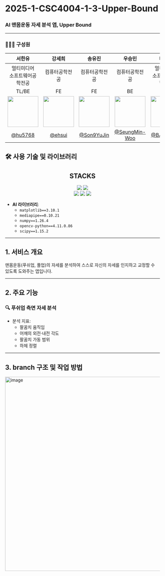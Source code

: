# 2025-1-CSC4004-1-3-Upper-Bound

### AI 맨몸운동 자세 분석 앱, **Upper Bound**
---

### 🧑‍🤝‍🧑 구성원  
|서한유|강세희|송유진|우승민|배인호|
| :---------: | :---------: | :---------: | :---------: | :---------: |
|멀티미디어<br>소프트웨어공학전공|컴퓨터공학전공|컴퓨터공학전공|컴퓨터공학전공|멀티미디어<br>소프트웨어공학전공|
|TL/BE|FE |FE| BE|BE|
| <img src="https://github.com/hu5768.png" width="100"> | <img src="https://github.com/ehsui.png" width="100"> | <img src="https://github.com/Son9YuJin.png" width="100"> | <img src="https://github.com/SeungMin-Woo.png" width="100"> |<img src="https://github.com/BAE-INHO.png" width="100"> |
|        [@hu5768](https://github.com/hu5768)       |         [@ehsui](https://github.com/ehsui)        |        [@Son9YuJin](https://github.com/Son9YuJin)        |        [@SeungMin-Woo](https://github.com/SeungMin-Woo)|[@BAE-INHO](https://github.com/BAE-INHO)|

## 🛠️ 사용 기술 및 라이브러리

<div align=center><h2>STACKS</h2></div>

<div align=center> 
  <img src="https://img.shields.io/badge/nestjs-E0234E?style=for-the-badge&logo=nestjs&logoColor=white">
  <img src="https://img.shields.io/badge/flutter-02569B?style=for-the-badge&logo=flutter&logoColor=white">
  <br>
  <img src="https://img.shields.io/badge/github-181717?style=for-the-badge&logo=github&logoColor=white">
  <img src="https://img.shields.io/badge/git-F05032?style=for-the-badge&logo=git&logoColor=white">
  <img src="https://img.shields.io/badge/notion-000000?style=for-the-badge&logo=notion&logoColor=white">
  <br>
</div>

- **AI 라이브러리**:
  - `matplotlib==3.10.1`
  - `mediapipe==0.10.21`
  - `numpy==1.26.4`
  - `opencv-python==4.11.0.86`
  - `scipy==1.15.2`

---

## 1. 서비스 개요

맨몸운동(푸쉬업, 풀업)의 자세를 분석하여 스스로 자신의 자세를 인지하고 교정할 수 있도록 도와주는 앱입니다.


---
## 2. 주요 기능
### 🔍 푸쉬업 측면 자세 분석
- 분석 지표:
  - 팔꿈치 움직임
  - 어깨의 외전·내전 각도
  - 팔꿈치 가동 범위
  - 하체 정렬
---
## 3. branch 구조 및 작업 방법
<img width="631" alt="image" src="https://github.com/user-attachments/assets/6dacc76b-f3a5-490d-b334-3893cf246995" />


